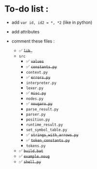 # To-do list :
* add `var id, id2 = *, *2` (like in python)
* add attributes

* comment these files :
  * ✅ ~~`lib_`~~
  * `src`
    * ✅ ~~`values`~~
    * ✅ ~~`constants.py`~~
    * `context.py`
    * ✅ ~~`errors.py`~~
    * `interpreter.py`
    * `lexer.py`
    * ✅ ~~`misc.py`~~
    * `nodes.py`
    * ✅ ~~`nougaro.py`~~
    * `parse_result.py`
    * `parser.py`
    * `position.py`
    * `runtime_result.py`
    * `set_symbol_table.py`
    * ✅ ~~`strings_with_arrows.py`~~
    * ✅ ~~`token_constants.py`~~
    * `tokens.py`
  * ✅ ~~`build.bat`~~
  * ✅ ~~`example.noug`~~
  * ✅ ~~`shell.py`~~
